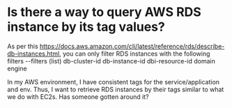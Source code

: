 
# Is there a way to query AWS RDS instance by its tag values?

As per this https://docs.aws.amazon.com/cli/latest/reference/rds/describe-db-instances.html, you can only filter RDS instances with the following filters
--filters (list)
db-cluster-id
db-instance-id
dbi-resource-id 
domain
engine

In my AWS environment, I have consistent tags for the service/application and env. Thus, I want to retrieve RDS instances by their tags similar to what we do with EC2s.
Has someone gotten around it?

        